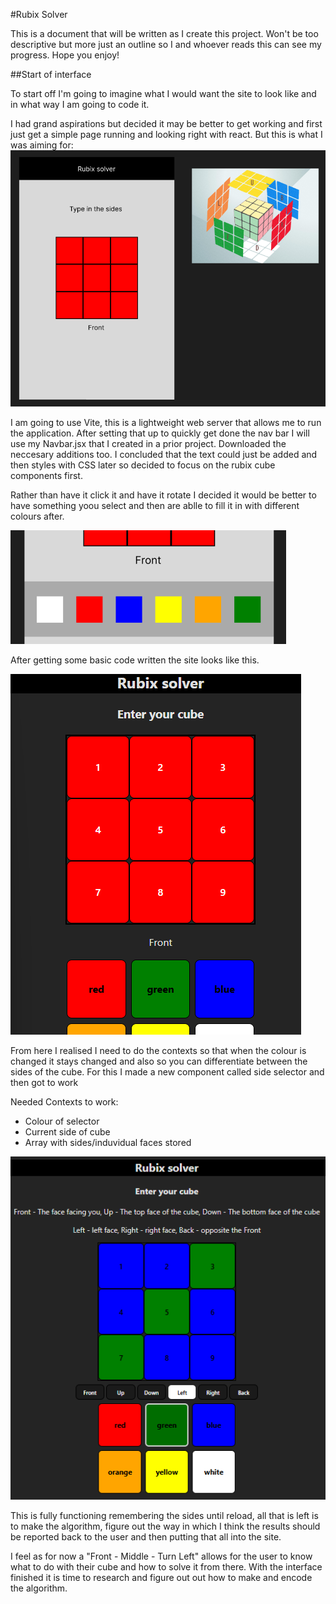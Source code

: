 #Rubix Solver

This is a document that will be written as I create this project. Won't be too descriptive but more just an outline so I and whoever reads this can see my progress. Hope you enjoy!

##Start of interface

To start off I'm going to imagine what I would want the site to look like and in what way I am going to code it.

I had grand aspirations but decided it may be better to get working and first just get a simple page running and looking right with react. But this is what I was aiming for:
![Photo of figma page](./images/rubix%20page%20example.png)

I am going to use Vite, this is a lightweight web server that allows me to run the application. After setting that up to quickly get done the nav bar I will use my Navbar.jsx that I created in a prior project. Downloaded the neccesary additions too. I concluded that the text could just be added and then styles with CSS later so decided to focus on the rubix cube components first.

Rather than have it click it and have it rotate I decided it would be better to have something yoou select and then are ablle to fill it in with different colours after.

![Image of selector](./images/selector.png)

After getting some basic code written the site looks like this.

![Image of website](./images/first%20website%20photo.png)

From here I realised I need to do the contexts so that when the colour is changed it stays changed and also so you can differentiate between the sides of the cube. For this I made a new component called side selector and then got to work

Needed Contexts to work:
- Colour of selector
- Current side of cube 
- Array with sides/induvidual faces stored

![Image of completed interface](./images/Completed%20interface.png)

This is fully functioning remembering the sides until reload, all that is left is to make the algorithm, figure out the way in which I think the results should be reported back to the user and then putting that all into the site. 

I feel as for now a "Front - Middle - Turn Left" allows for the user to know what to do with their cube and how to solve it from there. With the interface finished it is time to research and figure out out how to make and encode the algorithm.